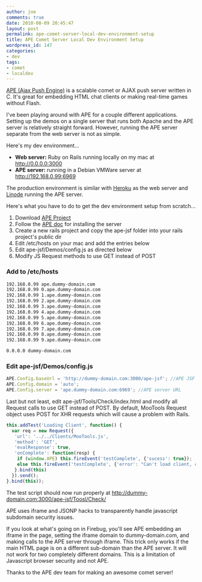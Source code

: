 ```yaml
---
author: joe
comments: true
date: 2010-08-09 20:45:47
layout: post
permalink: ape-comet-server-local-dev-environment-setup
title: APE Comet Server Local Dev Environment Setup
wordpress_id: 147
categories:
- dev
tags:
- comet
- localdev
---
```


[APE (Ajax Push Engine)](http://www.ape-project.org) is a scalable comet or AJAX push server written in C. It's great for embedding HTML chat clients or making real-time games without Flash.

I've been playing around with APE for a couple different applications. Setting up the demos on a single server that runs both Apache and the APE server is relatively straight forward. However, running the APE server separate from the web server is not as simple.

Here's my dev environment...
 
* **Web server:** Ruby on Rails running locally on my mac at http://0.0.0.0:3000
* **APE server:** running in a Debian VMWare server at http://192.168.0.99:6969

The production environment is similar with [Heroku](http://heroku.com) as the web server and [Linode](http://www.linode.com) running the APE server.

Here's what you have to do to get the dev environment setup from scratch...

1. Download [APE Project](http://www.ape-project.org/download/APE_Complete_Package.html)
2. Follow the [APE doc](http://www.ape-project.org/wiki/index.php/Setup) for installing the server
3. Create a new rails project and copy the ape-jsf folder into your rails project's public dir
4. Edit /etc/hosts on your mac and add the entries below
5. Edit ape-jsf/Demos/config.js as directed below
6. Modify JS Request methods to use GET instead of POST


### Add to /etc/hosts

```bash
192.168.0.99 ape.dummy-domain.com
192.168.0.99 0.ape.dummy-domain.com
192.168.0.99 1.ape.dummy-domain.com
192.168.0.99 2.ape.dummy-domain.com
192.168.0.99 3.ape.dummy-domain.com
192.168.0.99 4.ape.dummy-domain.com
192.168.0.99 5.ape.dummy-domain.com
192.168.0.99 6.ape.dummy-domain.com
192.168.0.99 7.ape.dummy-domain.com
192.168.0.99 8.ape.dummy-domain.com
192.168.0.99 9.ape.dummy-domain.com

0.0.0.0 dummy-domain.com
```

### Edit ape-jsf/Demos/config.js

```javascript
APE.Config.baseUrl = 'http://dummy-domain.com:3000/ape-jsf'; //APE JSF
APE.Config.domain = 'auto';
APE.Config.server = 'ape.dummy-domain.com:6969'; //APE server URL
```

Last but not least, edit ape-jsf/Tools/Check/index.html and modify all Request calls to use GET instead of POST. By default, MooTools Request object uses POST for XHR requests which will cause a problem with Rails.

```javascript
this.addTest('Loading Client', function() {
  var req = new Request({
   'url': '../../Clients/MooTools.js',
   'method': 'GET',
   'evalResponse': true,
   'onComplete': function(resp) {
    if (window.APE) this.fireEvent('testComplete', {'sucess': true});
    else this.fireEvent('testComplete', {'error': "Can't load client, check the file " + window.location.href.replace('/Tools/Check/', '') + "/Clients/MooTools.js is available"});
   }.bind(this)
  }).send();
}.bind(this));
```

The test script should now run properly at http://dummy-domain.com:3000/ape-jsf/Toosl/Check/

APE uses iframe and JSONP hacks to transparently handle javascript subdomain security issues.

If you look at what's going on in Firebug, you'll see APE embedding an iframe in the page, setting the iframe domain to dummy-domain.com, and making calls to the APE server through iframe. This trick only works if the main HTML page is on a different sub-domain than the APE server. It will not work for two completely different domains. This is a limitation of Javascript browser security and not APE.

Thanks to the APE dev team for making an awesome comet server!
